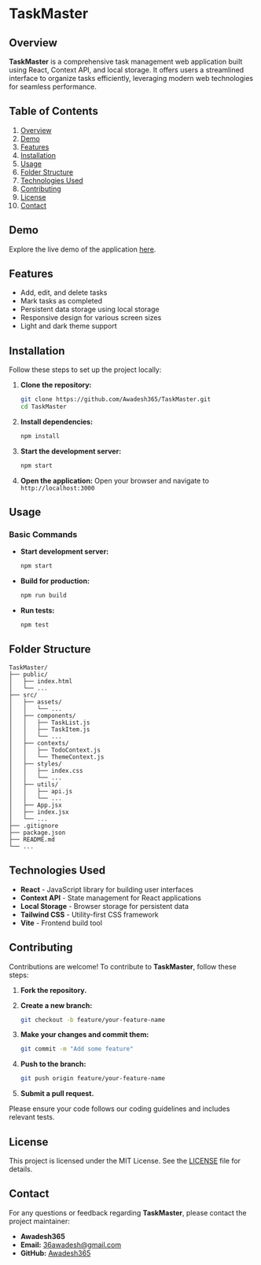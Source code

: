 # TaskMaster

## Overview

**TaskMaster** is a comprehensive task management web application built using React, Context API, and local storage. It offers users a streamlined interface to organize tasks efficiently, leveraging modern web technologies for seamless performance.

## Table of Contents

1. [Overview](#overview)
2. [Demo](#demo)
3. [Features](#features)
4. [Installation](#installation)
5. [Usage](#usage)
6. [Folder Structure](#folder-structure)
7. [Technologies Used](#technologies-used)
8. [Contributing](#contributing)
9. [License](#license)
10. [Contact](#contact)

## Demo

Explore the live demo of the application [here](https://main--glowing-starburst-55a1a9.netlify.app/).

## Features

- Add, edit, and delete tasks
- Mark tasks as completed
- Persistent data storage using local storage
- Responsive design for various screen sizes
- Light and dark theme support

## Installation

Follow these steps to set up the project locally:

1. **Clone the repository:**

   ```bash
   git clone https://github.com/Awadesh365/TaskMaster.git
   cd TaskMaster
   ```

2. **Install dependencies:**

   ```bash
   npm install
   ```

3. **Start the development server:**

   ```bash
   npm start
   ```

4. **Open the application:**
   Open your browser and navigate to `http://localhost:3000`

## Usage

### Basic Commands

- **Start development server:**

  ```bash
  npm start
  ```

- **Build for production:**

  ```bash
  npm run build
  ```

- **Run tests:**
  ```bash
  npm test
  ```

## Folder Structure

```
TaskMaster/
├── public/
│   ├── index.html
│   └── ...
├── src/
│   ├── assets/
│   │   └── ...
│   ├── components/
│   │   ├── TaskList.js
│   │   ├── TaskItem.js
│   │   └── ...
│   ├── contexts/
│   │   ├── TodoContext.js
│   │   └── ThemeContext.js
│   ├── styles/
│   │   ├── index.css
│   │   └── ...
│   ├── utils/
│   │   ├── api.js
│   │   └── ...
│   ├── App.jsx
│   ├── index.jsx
│   └── ...
├── .gitignore
├── package.json
├── README.md
└── ...
```

## Technologies Used

- **React** - JavaScript library for building user interfaces
- **Context API** - State management for React applications
- **Local Storage** - Browser storage for persistent data
- **Tailwind CSS** - Utility-first CSS framework
- **Vite** - Frontend build tool

## Contributing

Contributions are welcome! To contribute to **TaskMaster**, follow these steps:

1. **Fork the repository.**
2. **Create a new branch:**

   ```bash
   git checkout -b feature/your-feature-name
   ```

3. **Make your changes and commit them:**

   ```bash
   git commit -m "Add some feature"
   ```

4. **Push to the branch:**

   ```bash
   git push origin feature/your-feature-name
   ```

5. **Submit a pull request.**

Please ensure your code follows our coding guidelines and includes relevant tests.

## License

This project is licensed under the MIT License. See the [LICENSE](LICENSE) file for details.

## Contact

For any questions or feedback regarding **TaskMaster**, please contact the project maintainer:

- **Awadesh365**
- **Email:** 36awadesh@gmail.com
- **GitHub:** [Awadesh365](https://github.com/Awadesh365)
